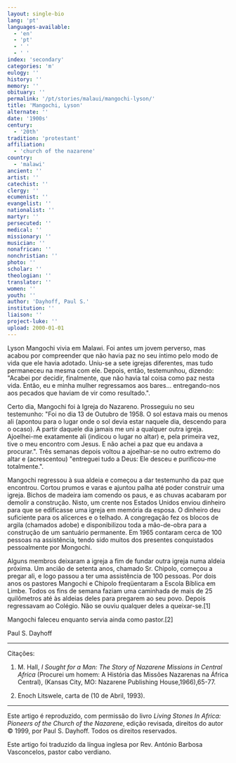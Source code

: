 ```yaml
---
layout: single-bio
lang: 'pt'
languages-available:
  - 'en'
  - 'pt'
  - ' '
  - ' '
index: 'secondary'
categories: 'm'
eulogy: ''
history: ''
memory: ''
obituary: ''
permalink: '/pt/stories/malaui/mangochi-lyson/'
title: 'Mangochi, Lyson'
alternate: ''
date: '1900s'
century:
  - '20th'
tradition: 'protestant'
affiliation:
  - 'church of the nazarene'
country:
  - 'malawi'
ancient: ''
artist: ''
catechist: ''
clergy: ''
ecumenist: ''
evangelist: ''
nationalist: ''
martyr: ''
persecuted: ''
medical: ''
missionary: ''
musician: ''
nonafrican: ''
nonchristian: ''
photo: ''
scholar: ''
theologian: ''
translator: ''
women: ''
youth: ''
author: 'Dayhoff, Paul S.'
institution: ''
liaison: ''
project-luke: ''
upload: 2000-01-01
---
```



Lyson Mangochi vivia em Malawi. Foi antes um jovem perverso, mas acabou por compreender que não havia paz no seu íntimo pelo modo de vida que ele havia adotado. Uniu-se a sete igrejas diferentes, mas tudo permaneceu na mesma com ele. Depois, então, testemunhou, dizendo: "Acabei por decidir, finalmente, que não havia tal coisa como paz nesta vida. Então, eu e minha mulher regressamos aos bares... entregando-nos aos pecados que haviam de vir como resultado.".

Certo dia, Mangochi foi à Igreja do Nazareno. Prosseguiu no seu testemunho: "Foi no dia 13 de Outubro de 1958. O sol estava mais ou menos ali (apontou para o lugar onde o sol devia estar naquele dia, descendo para o ocaso). A partir daquele dia jamais me uni a qualquer outra igreja. Ajoelhei-me exatamente ali (indicou o lugar no altar) e, pela primeira vez, tive o meu encontro com Jesus. E não achei a paz que eu andava a procurar.". Três semanas depois voltou a ajoelhar-se no outro extremo do altar e (acrescentou) "entreguei tudo a Deus: Ele desceu e purificou-me totalmente.".

Mangochi regressou à sua aldeia e começou a dar testemunho da paz que encontrou. Cortou prumos e varas e ajuntou palha até poder construir uma igreja. Bichos de madeira iam comendo os paus, e as chuvas acabaram por demolir a construção. Nisto, um crente nos Estados Unidos enviou dinheiro para que se edificasse uma igreja em memória da esposa. O dinheiro deu suficiente para os alicerces e o telhado. A congregação fez os blocos de argila (chamados adobe) e disponibilizou toda a mão-de-obra para a construção de um santuário permanente. Em 1965 contaram cerca de 100 pessoas na assistência, tendo sido muitos dos presentes conquistados pessoalmente por Mongochi.

Alguns membros deixaram a igreja a fim de fundar outra igreja numa aldeia próxima. Um ancião de setenta anos, chamado Sr. Chipolo, começou a pregar ali, e logo passou a ter uma assistência de 100 pessoas. Por dois anos os pastores Mangochi e Chipolo freqüentaram a Escola Bíblica em Limbe. Todos os fins de semana faziam uma caminhada de mais de 25 quilômetros até às aldeias deles para pregarem ao seu povo. Depois regressavam ao Colégio. Não se ouviu qualquer deles a queixar-se.[1]

Mangochi faleceu enquanto servia ainda como pastor.[2]

Paul S. Dayhoff

---

Citações:

1. M. Hall, *I Sought for a Man: The Story of Nazarene Missions in Central Africa* (Procurei um homem: A História das Missões Nazarenas na África Central), (Kansas City, MO: Nazarene Publishing House,1966),65-77.

2. Enoch Litswele, carta de (10 de Abril, 1993).

---

Este artigo é reproduzido, com permissão do livro *Living Stones In Africa: Pioneers of the Church of the Nazarene*, edição revisada, direitos do autor © 1999, por Paul S. Dayhoff.  Todos os direitos reservados.

Este artigo foi traduzido da língua inglesa por Rev. António Barbosa Vasconcelos, pastor cabo verdiano.